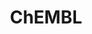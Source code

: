 ---
layout: default
bigquery: https://console.cloud.google.com/bigquery?p=patents-public-data&d=ebi_chembl&page=dataset
citation: '"The ChEMBL database in 2017." Anna Gaulton, Anne Hersey, Michał Nowotka,
  A Patrícia Bento, Jon Chambers, David Mendez, Prudence Mutowo, Francis Atkinson,
  Louisa J Bellis, Elena Cibrián-Uhalte, Mark Davies, Nathan Dedman, Anneli Karlsson,
  María Paula Magariños, John P Overington, George Papadatos, Ines Smit, Andrew R
  Leach Nucleic acids Research (2017) 45 (Database Issue), D945-D954'
contributors: European Bioinformatics Institute
cost: None
description: ChEMBL Data is a manually curated database of small molecules used in
  drug discovery, including information about existing patented drugs.
documentation: 'schema: https://www.ebi.ac.uk/chembl/db_schema


  '
last_edit: 04/07/2022, 04:34:09
location: https://console.cloud.google.com/marketplace/product/google_patents_public_datasets/chembl
maintained_by: EMBL-EBI, an outstation of European Molecular Biology Laboratory
related_publications: '

  ChEMBL: towards direct deposition of bioassay data.


  Mendez D, Gaulton A, Bento AP, Chambers J, De Veij M, Félix E, Magariños MP, Mosquera
  JF, Mutowo P, Nowotka M, Gordillo-Marañón M, Hunter F, Junco L, Mugumbate G, Rodriguez-Lopez
  M, Atkinson F, Bosc N, Radoux CJ, Segura-Cabrera A, Hersey A, Leach AR.


  — Nucleic Acids Res. 2019; 47(D1):D930-D940. doi: 10.1093/nar/gky1075

  '
schema_fields:
- published_type
- priority
- component_id
- direct_interaction
- class_type
- topical
- mesh_id
- chirality
- met_comment
- activity_id
- mw_monoisotopic
- hrac_class_id
- substrate_record_id
- targcomp_id
- enzyme_tid
- oc_id
- relationship_type
- name
- ap_id
- domain_name
- src_description
- site_id
- label
- relation
- domain_description
- mol_frac_id
- num_lipinski_ro5_violations
- bao_endpoint
- site_residues
- ass_cls_map_id
- cell_description
- warning_description
- mechanism_of_action
- cx_most_bpka
- relationship
- assay_tax_id
- inorganic_flag
- strength
- assay_cell_type
- cell_ontology_id
- compound_key
- acd_logd
- annotation
- qed_weighted
- previous_company
- pubmed_id
- ddd_value
- downgraded
- hba
- chembl_id
- title
- irac_code
- level4_description
- text_value
- warning_type
- level3
- atc_code
- num_ro5_violations
- molecular_species
- year
- idx
- published_units
- mechanism_comment
- source
- selectivity_comment
- sei
- product_id
- patent_no
- assay_subcellular_fraction
- alert_id
- acd_logp
- cell_source_tissue
- lle
- patent_use_code
- l8
- who_extra
- job_id
- acd_most_bpka
- rtb
- activity_count
- definition
- standard_type
- comments
- molecular_mechanism
- stem
- polymer_flag
- metabolite_record_id
- src_id
- innovator_company
- target_desc
- standard_value
- protein_class_desc
- last_active
- value
- chebi_par_id
- relationship_desc
- molfile
- indication_class
- caloha_id
- potential_duplicate
- assay_strain
- prod_pat_id
- bto_id
- mc_target_name
- therapeutic_flag
- heavy_atoms
- l1
- published_relation
- domain_id
- organism
- parameter_value
- psa
- comp_go_id
- ref_url
- rgid
- assay_type
- updated_by
- pathway_key
- normal_range_min
- log_id
- l4
- mecref_id
- major_class
- usan_stem_definition
- ridx
- predbind_id
- parameter_type
- status
- pchembl_value
- acd_most_apka
- entity_id
- warning_country
- confidence_score
- version
- frac_code
- helm_notation
- mc_target_type
- orig_description
- level2_description
- res_stem_id
- ad_type
- short_name
- oral
- nda_type
- doi
- target_type
- aromatic_rings
- drug_record_id
- sequence
- approval_date
- mol_atc_id
- irac_class_id
- smarts
- src_short_name
- research_stem
- prodrug
- assay_desc
- submission_date
- result_flag
- indref_id
- cellosaurus_id
- src_compound_id
- tbl
- set_name
- prediction_method
- alert_name
- le
- max_phase
- tid
- dosed_ingredient
- assay_tissue
- doc_type
- num_alerts
- frac_class_id
- species_group_flag
- aidx
- assay_test_type
- src_assay_id
- level4
- l6
- journal
- active_molregno
- natural_product
- confidence
- molsyn_id
- full_molformula
- assay_class_id
- toid
- pathway_id
- entity_type
- applicant_full_name
- efo_term
- canonical_smiles
- parent_type
- standard_text_value
- action_type
- domain_type
- drugind_id
- l5
- ref_type
- warnref_id
- usan_year
- stat
- curated_by
- go_id
- cell_source_organism
- normal_range_max
- cell_name
- parenteral
- who_name
- syn_type
- uberon_id
- efo_id
- binding_site_comment
- assay_source
- variant_id
- clo_id
- mutation
- level2
- l2
- met_conversion
- mc_tax_id
- protclasssyn_id
- bei
- l7
- standard_relation
- aspect
- cx_logd
- hrac_code
- path
- ro3_pass
- standard_flag
- upper_value
- ddd_comment
- alert_set_id
- parent_id
- standard_upper_value
- warning_id
- stem_class
- updated_on
- parent_go_id
- standard_inchi_key
- assay_organism
- disease_efficacy
- homologue
- withdrawn_country
- hbd
- assay_id
- cl_lincs_id
- isoform
- trade_name
- max_phase_for_ind
- bao_id
- last_page
- mol_hrac_id
- type
- subgroup
- active_ingredient
- qudt_units
- doc_id
- enzyme_name
- mc_target_accession
- protein_class_id
- uo_units
- first_page
- warning_class
- co_stem_id
- cx_most_apka
- component_synonym
- formulation_id
- protein_class_synonym
- target_mapping
- level5
- standard_inchi
- issue
- availability_type
- level1_description
- start_position
- cidx
- db_version
- db_source
- molregno
- ref_id
- published_value
- source_domain_id
- drug_substance_flag
- comp_class_id
- delist_flag
- usan_substem
- site_name
- component_type
- full_mwt
- usan_stem
- cell_source_tax_id
- cell_id
- ingredient
- first_in_class
- mec_id
- record_id
- assay_category
- publication_number
- patent_expire_date
- activity_comment
- tid_fixed
- curation_comment
- l3
- targrel_id
- end_position
- withdrawn_class
- smid
- tax_id
- mesh_heading
- bao_format
- structure_type
- sitecomp_id
- withdrawn_reason
- standard_units
- metref_id
- cpd_str_alert_id
- mol_irac_id
- compound_name
- data_validity_comment
- creation_date
- sequence_md5sum
- synonyms
- pref_name
- alogp
- drug_product_flag
- withdrawn_year
- met_id
- related_tid
- ddd_id
- class_level
- warning_year
- usan_stem_id
- units
- parent_molregno
- actsm_id
- volume
- cx_logp
- as_id
- black_box_warning
- first_approval
- assay_param_id
- molecule_type
- abstract
- hba_lipinski
- dosage_form
- accession
- mc_organism
- biocomp_id
- withdrawn_flag
- mw_freebase
- patent_id
- route
- hbd_lipinski
- ddd_admr
- level3_description
- compsyn_id
- compd_id
- tissue_id
- authors
- company
- std_act_id
- level1
- ddd_units
- description
- country
shortname: chembl
tags:
- biotechnology
- health
- chemical
- bioinformatics
- medical
terms_of_use: CC BY-SA 3.0
title: ChEMBL
uuid: e232a192-965c-4ec9-904c-155b6dfe56c5
---